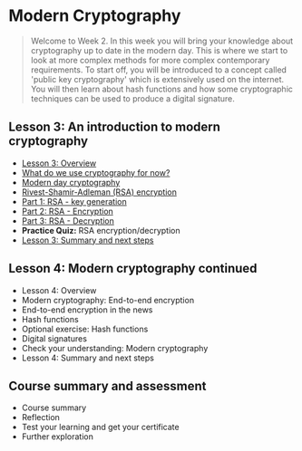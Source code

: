 # Modern Cryptography
> Welcome to Week 2. In this week you will bring your knowledge about cryptography up to date in the modern day. This is where we start to look at more complex methods for more complex contemporary requirements. To start off, you will be introduced to a concept called 'public key cryptography' which is extensively used on the internet. You will then learn about hash functions and how some cryptographic techniques can be used to produce a digital signature.
## Lesson 3: An introduction to modern cryptography
- [Lesson 3: Overview](https://github.com/KailaniBailey/An-Introduction-to-Cryptography/tree/main/Week%202%3A%20Modern%20Cryptography/Lesson%203%3A%20Overview)
- [What do we use cryptography for now?](https://github.com/KailaniBailey/An-Introduction-to-Cryptography/tree/main/Week%202%3A%20Modern%20Cryptography/What%20do%20we%20use%20cryptography%20for%20now%3F)
- [Modern day cryptography](https://github.com/KailaniBailey/An-Introduction-to-Cryptography/tree/main/Week%202:%20Modern%20Cryptography/Modern%20day%20cryptography)
- [Rivest-Shamir-Adleman (RSA) encryption](https://github.com/KailaniBailey/An-Introduction-to-Cryptography/tree/main/Week%202:%20Modern%20Cryptography/Rivest-Shamir-Adleman%20(RSA)%20encryption)
- [Part 1: RSA - key generation](https://github.com/KailaniBailey/An-Introduction-to-Cryptography/tree/main/Week%202:%20Modern%20Cryptography/Part%201:%20RSA%20-%20key%20generation)
- [Part 2: RSA - Encryption](https://github.com/KailaniBailey/An-Introduction-to-Cryptography/tree/main/Week%202:%20Modern%20Cryptography/Part%202:%20RSA%20-%20Encryption)
- [Part 3: RSA - Decryption](https://github.com/KailaniBailey/An-Introduction-to-Cryptography/tree/main/Week%202:%20Modern%20Cryptography/Part%203:%20RSA%20-%20Decryption)
- **Practice Quiz:** RSA encryption/decryption
- [Lesson 3: Summary and next steps](https://github.com/KailaniBailey/An-Introduction-to-Cryptography/tree/main/Week%202:%20Modern%20Cryptography/Lesson%203:%20Summary%20and%20next%20steps)
## Lesson 4: Modern cryptography continued
- Lesson 4: Overview
- Modern cryptography: End-to-end encryption
- End-to-end encryption in the news
- Hash functions
- Optional exercise: Hash functions
- Digital signatures
- Check your understanding: Modern cryptography
- Lesson 4: Summary and next steps
## Course summary and assessment
- Course summary
- Reflection
- Test your learning and get your certificate
- Further exploration

